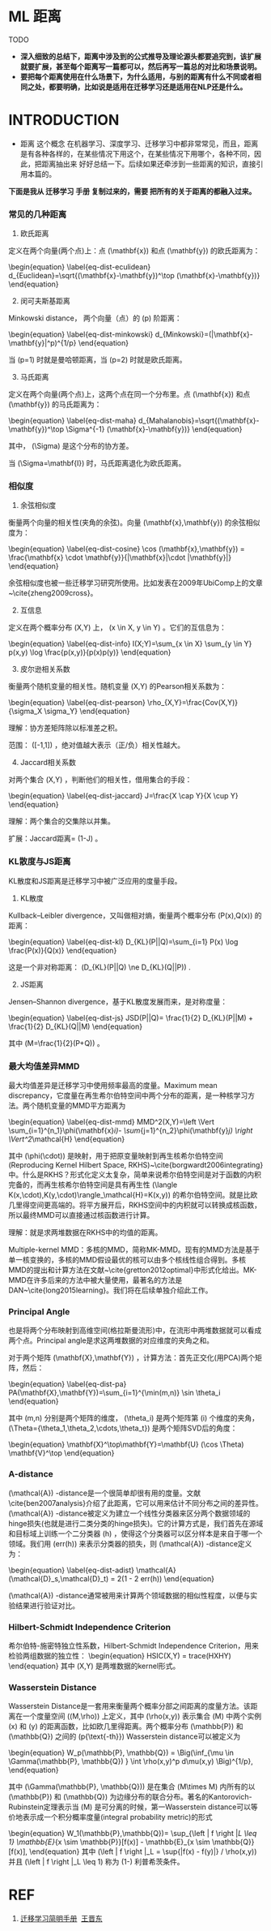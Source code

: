 
# ML 距离


TODO

* **深入细致的总结下，距离中涉及到的公式推导及理论源头都要追究到，该扩展就要扩展，甚至每个距离写一篇都可以，然后再写一篇总的对比和场景说明。**
* **要把每个距离使用在什么场景下，为什么适用，与别的距离有什么不同或者相同之处，都要明确，比如说是适用在迁移学习还是适用在NLP还是什么。**



# INTRODUCTION


* 距离 这个概念 在机器学习、深度学习、迁移学习中都非常常见，而且，距离是有各种各样的，在某些情况下用这个，在某些情况下用哪个，各种不同，因此，把距离抽出来 好好总结一下。后续如果还牵涉到一些距离的知识，直接引用本篇的。


**下面是我从 迁移学习 手册 复制过来的，需要 把所有的关于距离的都融入过来。**




### 常见的几种距离


1. 欧氏距离

定义在两个向量(两个点)上：点 \(\mathbf{x}\) 和点 \(\mathbf{y}\) 的欧氏距离为：

\begin{equation}
\label{eq-dist-eculidean}
d_{Euclidean}=\sqrt{(\mathbf{x}-\mathbf{y})^\top (\mathbf{x}-\mathbf{y})}
\end{equation}

2. 闵可夫斯基距离

Minkowski distance， 两个向量（点）的 \(p\) 阶距离：

\begin{equation}
\label{eq-dist-minkowski}
d_{Minkowski}=(|\mathbf{x}-\mathbf{y}|^p)^{1/p}
\end{equation}

当 \(p=1\) 时就是曼哈顿距离，当 \(p=2\) 时就是欧氏距离。

3. 马氏距离

定义在两个向量(两个点)上，这两个点在同一个分布里。点 \(\mathbf{x}\) 和点 \(\mathbf{y}\) 的马氏距离为：

\begin{equation}
\label{eq-dist-maha}
d_{Mahalanobis}=\sqrt{(\mathbf{x}-\mathbf{y})^\top \Sigma^{-1} (\mathbf{x}-\mathbf{y})}
\end{equation}

其中， \(\Sigma\) 是这个分布的协方差。

当 \(\Sigma=\mathbf{I}\) 时，马氏距离退化为欧氏距离。


### 相似度


1. 余弦相似度

衡量两个向量的相关性(夹角的余弦)。向量 \(\mathbf{x},\mathbf{y}\) 的余弦相似度为：

\begin{equation}
\label{eq-dist-cosine}
\cos (\mathbf{x},\mathbf{y}) = \frac{\mathbf{x} \cdot \mathbf{y}}{|\mathbf{x}|\cdot |\mathbf{y}|}
\end{equation}

余弦相似度也被一些迁移学习研究所使用。比如发表在2009年UbiComp上的文章~\cite{zheng2009cross}。

2. 互信息

定义在两个概率分布 \(X,Y\) 上， \(x \in X, y \in Y\) 。它们的互信息为：

\begin{equation}
\label{eq-dist-info}
I(X;Y)=\sum_{x \in X} \sum_{y \in Y} p(x,y) \log \frac{p(x,y)}{p(x)p(y)}
\end{equation}

3. 皮尔逊相关系数

衡量两个随机变量的相关性。随机变量 \(X,Y\) 的Pearson相关系数为：

\begin{equation}
\label{eq-dist-pearson}
\rho_{X,Y}=\frac{Cov(X,Y)}{\sigma_X \sigma_Y}
\end{equation}

理解：协方差矩阵除以标准差之积。

范围： \([-1,1]\) ，绝对值越大表示（正/负）相关性越大。

4. Jaccard相关系数

对两个集合 \(X,Y\) ，判断他们的相关性，借用集合的手段：

\begin{equation}
\label{eq-dist-jaccard}
J=\frac{X \cap Y}{X \cup Y}
\end{equation}

理解：两个集合的交集除以并集。

扩展：Jaccard距离= \(1-J\) 。


### KL散度与JS距离


KL散度和JS距离是迁移学习中被广泛应用的度量手段。

1. KL散度

Kullback–Leibler divergence，又叫做相对熵，衡量两个概率分布 \(P(x),Q(x)\) 的距离：

\begin{equation}
\label{eq-dist-kl}
D_{KL}(P||Q)=\sum_{i=1} P(x) \log \frac{P(x)}{Q(x)}
\end{equation}

这是一个非对称距离： \(D_{KL}(P||Q) \ne D_{KL}(Q||P)\) .

2. JS距离

Jensen–Shannon divergence，基于KL散度发展而来，是对称度量：

\begin{equation}
\label{eq-dist-js}
JSD(P||Q)= \frac{1}{2} D_{KL}(P||M) + \frac{1}{2} D_{KL}(Q||M)
\end{equation}

其中 \(M=\frac{1}{2}(P+Q)\) 。


### 最大均值差异MMD


最大均值差异是迁移学习中使用频率最高的度量。Maximum mean discrepancy，它度量在再生希尔伯特空间中两个分布的距离，是一种核学习方法。两个随机变量的MMD平方距离为

\begin{equation}
\label{eq-dist-mmd}
MMD^2(X,Y)=\left \Vert \sum_{i=1}^{n_1}\phi(\mathbf{x}_i)- \sum_{j=1}^{n_2}\phi(\mathbf{y}_j) \right \Vert^2_\mathcal{H}
\end{equation}

其中 \(\phi(\cdot)\) 是映射，用于把原变量映射到再生核希尔伯特空间(Reproducing Kernel Hilbert Space, RKHS)~\cite{borgwardt2006integrating}中。什么是RKHS？形式化定义太复杂，简单来说希尔伯特空间是对于函数的内积完备的，而再生核希尔伯特空间是具有再生性 \(\langle K(x,\cdot),K(y,\cdot)\rangle_\mathcal{H}=K(x,y)\) 的希尔伯特空间。就是比欧几里得空间更高端的。将平方展开后，RKHS空间中的内积就可以转换成核函数，所以最终MMD可以直接通过核函数进行计算。

理解：就是求两堆数据在RKHS中的均值的距离。

Multiple-kernel MMD：多核的MMD，简称MK-MMD。现有的MMD方法是基于单一核变换的，多核的MMD假设最优的核可以由多个核线性组合得到。多核MMD的提出和计算方法在文献~\cite{gretton2012optimal}中形式化给出。MK-MMD在许多后来的方法中被大量使用，最著名的方法是DAN~\cite{long2015learning}。我们将在后续单独介绍此工作。


### Principal Angle


也是将两个分布映射到高维空间(格拉斯曼流形)中，在流形中两堆数据就可以看成两个点。Principal angle是求这两堆数据的对应维度的夹角之和。

对于两个矩阵 \(\mathbf{X},\mathbf{Y}\) ，计算方法：首先正交化(用PCA)两个矩阵，然后：

\begin{equation}
\label{eq-dist-pa}
PA(\mathbf{X},\mathbf{Y})=\sum_{i=1}^{\min(m,n)} \sin \theta_i
\end{equation}

其中 \(m,n\) 分别是两个矩阵的维度， \(\theta_i\) 是两个矩阵第 \(i\) 个维度的夹角， \(\Theta=\{\theta_1,\theta_2,\cdots,\theta_t\}\) 是两个矩阵SVD后的角度：

\begin{equation}
\mathbf{X}^\top\mathbf{Y}=\mathbf{U} (\cos \Theta) \mathbf{V}^\top
\end{equation}


### A-distance


\(\mathcal{A}\) -distance是一个很简单却很有用的度量。文献\cite{ben2007analysis}介绍了此距离，它可以用来估计不同分布之间的差异性。 \(\mathcal{A}\) -distance被定义为建立一个线性分类器来区分两个数据领域的hinge损失(也就是进行二类分类的hinge损失)。它的计算方式是，我们首先在源域和目标域上训练一个二分类器 \(h\) ，使得这个分类器可以区分样本是来自于哪一个领域。我们用 \(err(h)\) 来表示分类器的损失，则 \(\mathcal{A}\) -distance定义为：

\begin{equation}
\label{eq-dist-adist}
\mathcal{A}(\mathcal{D}_s,\mathcal{D}_t) = 2(1 - 2 err(h))
\end{equation}

\(\mathcal{A}\) -distance通常被用来计算两个领域数据的相似性程度，以便与实验结果进行验证对比。


### Hilbert-Schmidt Independence Criterion


希尔伯特-施密特独立性系数，Hilbert-Schmidt Independence Criterion，用来检验两组数据的独立性：
\begin{equation}
HSIC(X,Y) = trace(HXHY)
\end{equation}
其中 \(X,Y\) 是两堆数据的kernel形式。


### Wasserstein Distance


Wasserstein Distance是一套用来衡量两个概率分部之间距离的度量方法。该距离在一个度量空间 \((M,\rho)\) 上定义，其中 \(\rho(x,y)\) 表示集合 \(M\) 中两个实例 \(x\) 和 \(y\) 的距离函数，比如欧几里得距离。两个概率分布 \(\mathbb{P}\) 和 \(\mathbb{Q}\) 之间的 \(p{\text{-th}}\) Wasserstein distance可以被定义为

\begin{equation}
W_p(\mathbb{P}, \mathbb{Q}) = \Big(\inf_{\mu \in \Gamma(\mathbb{P}, \mathbb{Q}) } \int \rho(x,y)^p d\mu(x,y) \Big)^{1/p},
\end{equation}

其中 \(\Gamma(\mathbb{P}, \mathbb{Q})\) 是在集合 \(M\times M\) 内所有的以 \(\mathbb{P}\) 和 \(\mathbb{Q}\) 为边缘分布的联合分布。著名的Kantorovich-Rubinstein定理表示当 \(M\) 是可分离的时候，第一Wasserstein distance可以等价地表示成一个积分概率度量(integral probability metric)的形式

\begin{equation}
W_1(\mathbb{P},\mathbb{Q})= \sup_{\left \| f \right \|_L \leq 1} \mathbb{E}_{x \sim \mathbb{P}}[f(x)] - \mathbb{E}_{x \sim \mathbb{Q}}[f(x)],
\end{equation}
其中 \(\left \| f \right \|_L = \sup{|f(x) - f(y)|} / \rho(x,y)\) 并且 \(\left \| f \right \|_L \leq 1\) 称为 \(1-\) 利普希茨条件。






# REF

1. [迁移学习简明手册](https://github.com/jindongwang/transferlearning-tutorial)  [王晋东](https://zhuanlan.zhihu.com/p/35352154)
